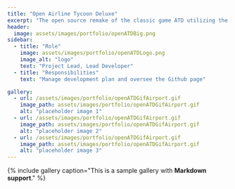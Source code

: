 ```yaml
---
title: "Open Airline Tycoon Deluxe"
excerpt: "The open source remake of the classic game ATD utilizing the original graphic assets"
header:
  image: assets/images/portfolio/openATDBig.png
sidebar:
  - title: "Role"
    image: assets/images/portfolio/openATDLogo.png
    image_alt: "logo"
    text: "Project Lead, Lead Developer"
  - title: "Responsibilities"
    text: "Manage development plan and oversee the Github page"

gallery:
  - url: /assets/images/portfolio/openATDGifAirport.gif
    image_path: assets/images/portfolio/openATDGifAirport.gif
    alt: "placeholder image 1"
  - url: /assets/images/portfolio/openATDGifAirport.gif
    image_path: assets/images/portfolio/openATDGifAirport.gif
    alt: "placeholder image 2"
  - url: /assets/images/portfolio/openATDGifAirport.gif
    image_path: assets/images/portfolio/openATDGifAirport.gif
    alt: "placeholder image 3"
---
```



{% include gallery caption="This is a sample gallery with **Markdown support**." %}